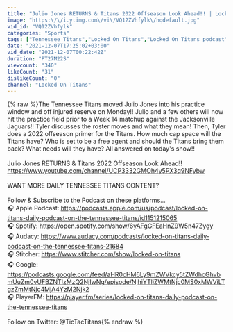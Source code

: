 ```yaml
---
title: "Julio Jones RETURNS & Titans 2022 Offseason Look Ahead!! | Locked On Titans"
image: "https:\/\/i.ytimg.com\/vi\/VQ12ZVhfylk\/hqdefault.jpg"
vid_id: "VQ12ZVhfylk"
categories: "Sports"
tags: ["Tennessee Titans","Locked On Titans","Locked On Titans podcast"]
date: "2021-12-07T17:25:02+03:00"
vid_date: "2021-12-07T00:22:42Z"
duration: "PT27M22S"
viewcount: "340"
likeCount: "31"
dislikeCount: "0"
channel: "Locked On Titans"
---
```

{% raw %}The Tennessee Titans moved Julio Jones into his practice window and off injured reserve on Monday!! Julio and a few others will now hit the practice field prior to a Week 14 matchup against the Jacksonville Jaguars!! Tyler discusses the roster moves and what they mean! Then, Tyler does a 2022 offseason primer for the Titans. How much cap space will the Titans have? Who is set to be a free agent and should the Titans bring them back? What needs will they have? All answered on today's show!!<br /><br />Julio Jones RETURNS &amp; Titans 2022 Offseason Look Ahead!! <br /><a rel="nofollow" target="blank" href="https://www.youtube.com/channel/UCP3332GMOh4y5PX3q9NFybw">https://www.youtube.com/channel/UCP3332GMOh4y5PX3q9NFybw</a><br /><br />WANT MORE DAILY TENNESSEE TITANS CONTENT?<br /><br />Follow &amp; Subscribe to the Podcast on these platforms…<br />🎧 Apple Podcast: <a rel="nofollow" target="blank" href="https://podcasts.apple.com/us/podcast/locked-on-titans-daily-podcast-on-the-tennessee-titans/id1151215065">https://podcasts.apple.com/us/podcast/locked-on-titans-daily-podcast-on-the-tennessee-titans/id1151215065</a><br />🎧 Spotify: <a rel="nofollow" target="blank" href="https://open.spotify.com/show/6yAFgGFEaHnZ9W5n47Zygy">https://open.spotify.com/show/6yAFgGFEaHnZ9W5n47Zygy</a><br />🎧 Audacy: <a rel="nofollow" target="blank" href="https://www.audacy.com/podcasts/locked-on-titans-daily-podcast-on-the-tennessee-titans-21684">https://www.audacy.com/podcasts/locked-on-titans-daily-podcast-on-the-tennessee-titans-21684</a><br />🎧 Stitcher: <a rel="nofollow" target="blank" href="https://www.stitcher.com/show/locked-on-titans">https://www.stitcher.com/show/locked-on-titans</a><br />🎧 Google: <a rel="nofollow" target="blank" href="https://podcasts.google.com/feed/aHR0cHM6Ly9mZWVkcy5tZWdhcGhvbmUuZm0vUFBZNTIzMzQ2NjIwNg/episode/NjhiYTliZWMtNjc0MS0xMWViLTgzZmMtNjc4MjA4YzM2Njk2">https://podcasts.google.com/feed/aHR0cHM6Ly9mZWVkcy5tZWdhcGhvbmUuZm0vUFBZNTIzMzQ2NjIwNg/episode/NjhiYTliZWMtNjc0MS0xMWViLTgzZmMtNjc4MjA4YzM2Njk2</a><br />🎧 PlayerFM: <a rel="nofollow" target="blank" href="https://player.fm/series/locked-on-titans-daily-podcast-on-the-tennessee-titans">https://player.fm/series/locked-on-titans-daily-podcast-on-the-tennessee-titans</a><br /><br />Follow on Twitter: @TicTacTitans{% endraw %}
